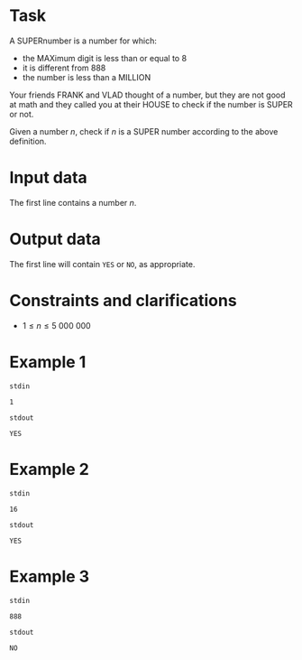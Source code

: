 
# Task

A SUPERnumber is a number for which:

* the MAXimum digit is less than or equal to $8$
* it is different from $888$
* the number is less than a MILLION

Your friends FRANK and VLAD thought of a number, but they are not good at math and they called you at their HOUSE to check if the number is SUPER or not.

Given a number $n$, check if $n$ is a SUPER number according to the above definition.

# Input data

The first line contains a number $n$.

# Output data

The first line will contain `YES` or `NO`, as appropriate.

# Constraints and clarifications

* $1 \leq n \leq 5 \ 000 \ 000$

# Example 1

`stdin`
```
1
```

`stdout`
```
YES
```

# Example 2

`stdin`
```
16
```

`stdout`
```
YES
```

# Example 3

`stdin`
```
888
```

`stdout`
```
NO
```
